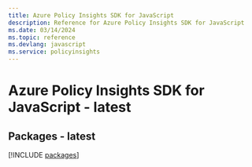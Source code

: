```yaml
---
title: Azure Policy Insights SDK for JavaScript
description: Reference for Azure Policy Insights SDK for JavaScript
ms.date: 03/14/2024
ms.topic: reference
ms.devlang: javascript
ms.service: policyinsights
---
```

# Azure Policy Insights SDK for JavaScript - latest
## Packages - latest
[!INCLUDE [packages](policy-insights-index.md)]